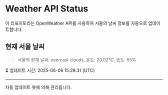 
# Weather API Status

이 리포지토리는 OpenWeather API를 사용하여 서울의 날씨 정보를 자동으로 업데이트합니다.

## 현재 서울 날씨
> 서울의 현재 날씨: overcast clouds, 온도: 20.02°C, 습도: 55%

⏳ 업데이트 시간: 2025-06-06 15:28:31 (UTC)

---
자동 업데이트 봇에 의해 관리됩니다.
